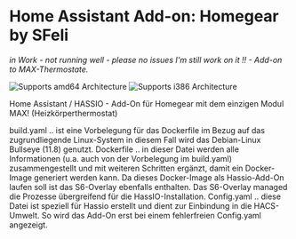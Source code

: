 # Home Assistant Add-on: Homegear by SFeli

_in Work - not running well - please no issues I'm still work on it !! - Add-on to MAX-Thermostate._

![Supports amd64 Architecture][amd64-shield]
![Supports i386 Architecture][i386-shield]

[amd64-shield]: https://img.shields.io/badge/amd64-yes-green.svg
[i386-shield]: https://img.shields.io/badge/i386-yes-green.svg

Home Assistant / HASSIO - Add-On für Homegear mit dem einzigen Modul MAX! (Heizkörperthermostat)

build.yaml .. ist eine Vorbelegung für das Dockerfile im Bezug auf das zugrundliegende Linux-System 
        in diesem Fall wird das Debian-Linux Bullseye (11.8) genutzt.
Dockerfile .. in dieser Datei werden alle Informationen (u.a. auch von der Vorbelegung im build.yaml) 
        zusammengestellt und mit weiteren Schritten ergänzt, damit ein Docker-Image generiert werden kann.
        Da dieses Docker-Image als Hassio-Add-On laufen soll ist das S6-Overlay ebenfalls enthalten.
        Das S6-Overlay managed die Prozesse übergreifend für die HassIO-Installation.
Config.yaml .. diese Datei ist speziell für Hassio erstellt und dient zur Einbindung in die HACS-Umwelt.
        So wird das Add-On erst bei einem fehlerfreien Config.yaml angezeigt.

